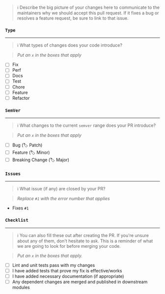 > ℹ️  Describe the big picture of your changes here to communicate to the maintainers
why we should accept this pull request. If it fixes a bug or resolves a feature
request, be sure to link to that issue.

### `Type`
---

> ℹ️  What types of changes does your code introduce?

> _Put an `x` in the boxes that apply_

- [ ] Fix
- [ ] Perf
- [ ] Docs
- [ ] Test
- [ ] Chore
- [ ] Feature
- [ ] Refactor

### `SemVer`
---

> ℹ️  What changes to the current `semver` range does your PR introduce?

> _Put an `x` in the boxes that apply_

- [ ] Bug (:label: Patch)
- [ ] Feature (:label: Minor)
- [ ] Breaking Change (:label: Major)

### `Issues`
---

> ℹ️  What issue (if any) are closed by your PR?

> _Replace `#1` with the error number that applies_

- Fixes `#1`

### `Checklist`
---

> ℹ️  You can also fill these out after creating the PR. If you're unsure about any of them, don't hesitate to ask. This is a reminder of what we are going to look for before merging your code.

> _Put an `x` in the boxes that apply._

- [ ] Lint and unit tests pass with my changes
- [ ] I have added tests that prove my fix is effective/works
- [ ] I have added necessary documentation (if appropriate)
- [ ] Any dependent changes are merged and published in downstream modules
